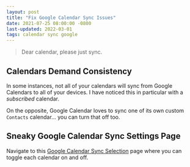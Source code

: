 ```yaml
---
layout: post
title: "Fix Google Calendar Sync Issues"
date: 2021-07-25 08:00:00 -0800
last-updated: 2022-03-01
tags: calendar sync google
---
```


> Dear calendar, please just sync.

## Calendars Demand Consistency

In some instances, not all of your calendars will sync from Google Calendars to all of your devices. I have noticed this in particular with a _subscribed_ calendar.

On the opposite, Google Calendar loves to sync one of its own custom `Contacts` calendar... you can turn that off too.

## Sneaky Google Calendar Sync Settings Page

Navigate to this [Google Calendar Sync Selection][sync-selection] page where you can toggle each calendar on and off.

[sync-selection]: https://calendar.google.com/calendar/u/0/syncselect?pli=1
